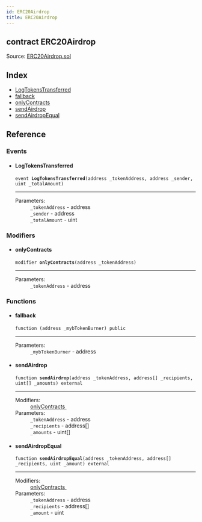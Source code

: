 ```yaml
---
id: ERC20Airdrop
title: ERC20Airdrop
---
```


<div class="contract-doc"><div class="contract"><h2 class="contract-header"><span class="contract-kind">contract</span> ERC20Airdrop</h2><div class="source">Source: <a href="git+https://github.com/MyBitFoundation/MyBit-Dropzone.tech/blob/v1.0.0/contracts/ERC20Airdrop.sol" target="_blank">ERC20Airdrop.sol</a></div></div><div class="index"><h2>Index</h2><ul><li><a href="ERC20Airdrop.html#LogTokensTransferred">LogTokensTransferred</a></li><li><a href="ERC20Airdrop.html#">fallback</a></li><li><a href="ERC20Airdrop.html#onlyContracts">onlyContracts</a></li><li><a href="ERC20Airdrop.html#sendAirdrop">sendAirdrop</a></li><li><a href="ERC20Airdrop.html#sendAirdropEqual">sendAirdropEqual</a></li></ul></div><div class="reference"><h2>Reference</h2><div class="events"><h3>Events</h3><ul><li><div class="item event"><span id="LogTokensTransferred" class="anchor-marker"></span><h4 class="name">LogTokensTransferred</h4><div class="body"><code class="signature">event <strong>LogTokensTransferred</strong><span>(address _tokenAddress, address _sender, uint _totalAmount) </span></code><hr/><dl><dt><span class="label-parameters">Parameters:</span></dt><dd><div><code>_tokenAddress</code> - address</div><div><code>_sender</code> - address</div><div><code>_totalAmount</code> - uint</div></dd></dl></div></div></li></ul></div><div class="modifiers"><h3>Modifiers</h3><ul><li><div class="item modifier"><span id="onlyContracts" class="anchor-marker"></span><h4 class="name">onlyContracts</h4><div class="body"><code class="signature">modifier <strong>onlyContracts</strong><span>(address _tokenAddress) </span></code><hr/><dl><dt><span class="label-parameters">Parameters:</span></dt><dd><div><code>_tokenAddress</code> - address</div></dd></dl></div></div></li></ul></div><div class="functions"><h3>Functions</h3><ul><li><div class="item function"><span id="fallback" class="anchor-marker"></span><h4 class="name">fallback</h4><div class="body"><code class="signature">function <strong></strong><span>(address _mybTokenBurner) </span><span>public </span></code><hr/><dl><dt><span class="label-parameters">Parameters:</span></dt><dd><div><code>_mybTokenBurner</code> - address</div></dd></dl></div></div></li><li><div class="item function"><span id="sendAirdrop" class="anchor-marker"></span><h4 class="name">sendAirdrop</h4><div class="body"><code class="signature">function <strong>sendAirdrop</strong><span>(address _tokenAddress, address[] _recipients, uint[] _amounts) </span><span>external </span></code><hr/><dl><dt><span class="label-modifiers">Modifiers:</span></dt><dd><a href="ERC20Airdrop.html#onlyContracts">onlyContracts </a></dd><dt><span class="label-parameters">Parameters:</span></dt><dd><div><code>_tokenAddress</code> - address</div><div><code>_recipients</code> - address[]</div><div><code>_amounts</code> - uint[]</div></dd></dl></div></div></li><li><div class="item function"><span id="sendAirdropEqual" class="anchor-marker"></span><h4 class="name">sendAirdropEqual</h4><div class="body"><code class="signature">function <strong>sendAirdropEqual</strong><span>(address _tokenAddress, address[] _recipients, uint _amount) </span><span>external </span></code><hr/><dl><dt><span class="label-modifiers">Modifiers:</span></dt><dd><a href="ERC20Airdrop.html#onlyContracts">onlyContracts </a></dd><dt><span class="label-parameters">Parameters:</span></dt><dd><div><code>_tokenAddress</code> - address</div><div><code>_recipients</code> - address[]</div><div><code>_amount</code> - uint</div></dd></dl></div></div></li></ul></div></div></div>
